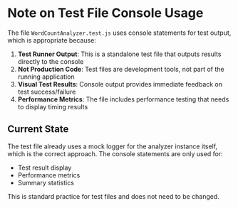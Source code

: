 # Note on Test File Console Usage

The file `WordCountAnalyzer.test.js` uses console statements for test output, which is appropriate because:

1. **Test Runner Output**: This is a standalone test file that outputs results directly to the console
2. **Not Production Code**: Test files are development tools, not part of the running application
3. **Visual Test Results**: Console output provides immediate feedback on test success/failure
4. **Performance Metrics**: The file includes performance testing that needs to display timing results

## Current State
The test file already uses a mock logger for the analyzer instance itself, which is the correct approach. The console statements are only used for:
- Test result display
- Performance metrics
- Summary statistics

This is standard practice for test files and does not need to be changed.